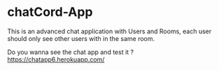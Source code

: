 # chatCord-App
This is an advanced chat application with Users and Rooms, each user should only see other users with in the same room.

Do you wanna see the chat app and test it ? 
https://chatapp6.herokuapp.com/
